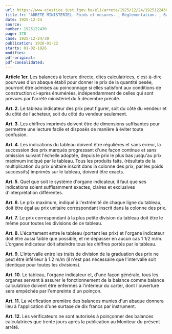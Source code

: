 ```yaml
---
url: https://www.ejustice.just.fgov.be/eli/arrete/1925/12/24/1925122430/justel
title-fr: "ARRETE MINISTERIEL. Poids et mesures. _ Réglementation. _ Balances à lecture directe pourvues d'un abaque indicateur des prix."
date: 1925-12-24
source:
number: 1925122430
page: 378
case: 1925-12-24/30
publication: 1926-01-22
starts: 01-02-1926
modifies:
pdf-original:
pdf-consolidated:
---
```


**Article 1er.** Les balances à lecture directe, dites calculatrices, c'est-à-dire pourvues d'un abaque établi pour donner le prix de la quantité pesée, pourront être admises au poinconnage si elles satisfont aux conditions de construction ci-après énumérées, indépendamment de celles qui sont prévues par l'arrêté ministériel du 5 décembre précité.

**Art. 2.** Le tableau indicateur des prix peut figurer, soit du côté du vendeur et du côté de l'acheteur, soit du côté du vendeur seulement.

**Art. 3.** Les chiffres imprimés doivent être de dimensions suffisantes pour permettre une lecture facile et disposés de manière à éviter toute confusion.

**Art. 4.** Les indications du tableau doivent être régulières et sans erreur, la succession des prix marqués progressant d'une façon continue et sans omission suivant l'échelle adoptée, depuis le prix le plus bas jusqu'au prix maximum indiqué par le tableau. Tous les produits faits, (résultats de la multiplication du prix unitaire inscrit dans la colonne des prix, par les poids successifs) imprimés sur le tableau, doivent être exacts.

**Art. 5.** Quel que soit le système d'organe indicateur, il faut que ses indications soient suffisamment exactes, claires et exclusives d'interprétation différentes.

**Art. 6.** Le prix maximum, indiqué à l'extrémité de chaque ligne du tableau, doit être égal au prix unitaire correspondant inscrit dans la colonne des prix.

**Art. 7.** Le prix correspondant à la plus petite division du tableau doit être le même pour toutes les divisions de ce tableau.

**Art. 8.** L'écartement entre le tableau (portant les prix) et l'organe indicateur doit être aussi faible que possible, et ne dépasser en aucun cas 1 1/2 m/m. L'organe indicateur doit atteindre tous les chiffres portés par le tableau.

**Art. 9.** L'intervalle entre les traits de division de la graduation des prix ne peut être inférieur à 1.2 m/m (il n'est pas nécessaire que l'intervalle soit identique pour toutes les divisions).

**Art. 10.** Le tableau, l'organe indicateur et, d'une façon générale, tous les organes servant à assurer le fonctionnement de la balance comme balance calculatrice doivent être enfermés à l'intérieur du carter, dont l'ouverture sera empêchée par l'empreinte d'un poinçon.

**Art. 11.** La vérification première des balances munies d'un abaque donnera lieu à l'application d'une surtaxe de dix francs par instrument.

**Art. 12.** Les vérificateurs ne sont autorisés à poinçonner des balances calculatrices que trente jours après la publication au Moniteur du présent arrêté.
